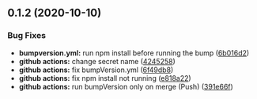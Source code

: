 ## 0.1.2 (2020-10-10)


### Bug Fixes

* **bumpversion.yml:** run npm install before running the bump ([6b016d2](https://github.com/LisaPisa12/CheapifyMe/commit/6b016d28827481eab3004302cce14edd7d120c12))
* **github actions:** change secret name ([4245258](https://github.com/LisaPisa12/CheapifyMe/commit/42452589af2566a27ee4cec9fa54a0f2ff246d18))
* **github actions:** fix bumpVersion.yml ([6f49db8](https://github.com/LisaPisa12/CheapifyMe/commit/6f49db8bf9ad5c5a1d1fe09c47035974f78f48fb))
* **github actions:** fix npm install not running ([e818a22](https://github.com/LisaPisa12/CheapifyMe/commit/e818a225fc1be4ec1f9c867ed9e9b527a491e6ad))
* **github actions:** run bumpVersion only on merge (Push) ([391e66f](https://github.com/LisaPisa12/CheapifyMe/commit/391e66f0e0661e05bbbf57a0ef801532cbbc3490))



